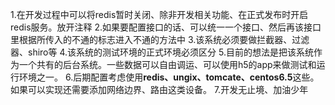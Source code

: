 1.在开发过程中可以将redis暂时关闭、除非开发相关功能、在正式发布时开启redis服务。放开注释
2.如果要配置接口的话、可以统一一个接口、然后再该接口里根据所传入的不通的标志进入不通的方法中
3.该系统必须要做拦截器、过滤器、shiro等
4.该系统的测试环境的正式环境必须区分
5.目前的想法是把该系统作为一个共有的后台系统。一些数据可以自由调运、可以使用h5的app来做测试和运行环境之一。
6.后期配置考虑使用**redis、ungix、tomcate、centos6.5**这些。如果可以实现还需要添加网络边界、路由这类设备。
7.开发无止境、加油少年